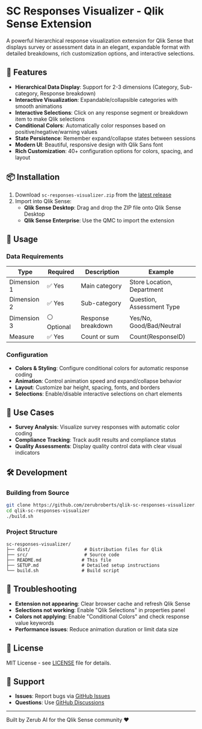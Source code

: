 # SC Responses Visualizer - Qlik Sense Extension

A powerful hierarchical response visualization extension for Qlik Sense that displays survey or assessment data in an elegant, expandable format with detailed breakdowns, rich customization options, and interactive selections.

## 🚀 Features

- **Hierarchical Data Display**: Support for 2-3 dimensions (Category, Sub-category, Response breakdown)
- **Interactive Visualization**: Expandable/collapsible categories with smooth animations
- **Interactive Selections**: Click on any response segment or breakdown item to make Qlik selections
- **Conditional Colors**: Automatically color responses based on positive/negative/warning values
- **State Persistence**: Remember expand/collapse states between sessions
- **Modern UI**: Beautiful, responsive design with Qlik Sans font
- **Rich Customization**: 40+ configuration options for colors, spacing, and layout

## 📦 Installation

1. Download `sc-responses-visualizer.zip` from the [latest release](../../releases)
2. Import into Qlik Sense:
   - **Qlik Sense Desktop**: Drag and drop the ZIP file onto Qlik Sense Desktop
   - **Qlik Sense Enterprise**: Use the QMC to import the extension

## 🎯 Usage

### Data Requirements

| Type | Required | Description | Example |
|------|----------|-------------|---------|
| Dimension 1 | ✅ Yes | Main category | Store Location, Department |
| Dimension 2 | ✅ Yes | Sub-category | Question, Assessment Type |
| Dimension 3 | ⚪ Optional | Response breakdown | Yes/No, Good/Bad/Neutral |
| Measure | ✅ Yes | Count or sum | Count(ResponseID) |

### Configuration

- **Colors & Styling**: Configure conditional colors for automatic response coding
- **Animation**: Control animation speed and expand/collapse behavior
- **Layout**: Customize bar height, spacing, fonts, and borders
- **Selections**: Enable/disable interactive selections on chart elements

## 🎨 Use Cases

- **Survey Analysis**: Visualize survey responses with automatic color coding
- **Compliance Tracking**: Track audit results and compliance status
- **Quality Assessments**: Display quality control data with clear visual indicators

## 🛠️ Development

### Building from Source
```bash
git clone https://github.com/zerubroberts/qlik-sc-responses-visualizer.git
cd qlik-sc-responses-visualizer
./build.sh
```

### Project Structure
```
sc-responses-visualizer/
├── dist/                    # Distribution files for Qlik
├── src/                     # Source code
├── README.md               # This file
├── SETUP.md                # Detailed setup instructions
└── build.sh                # Build script
```

## 🐛 Troubleshooting

- **Extension not appearing**: Clear browser cache and refresh Qlik Sense
- **Selections not working**: Enable "Qlik Selections" in properties panel
- **Colors not applying**: Enable "Conditional Colors" and check response value keywords
- **Performance issues**: Reduce animation duration or limit data size

## 📄 License

MIT License - see [LICENSE](LICENSE) file for details.

## 🤝 Support

- **Issues**: Report bugs via [GitHub Issues](../../issues)
- **Questions**: Use [GitHub Discussions](../../discussions)

---

Built by Zerub AI for the Qlik Sense community ❤️
